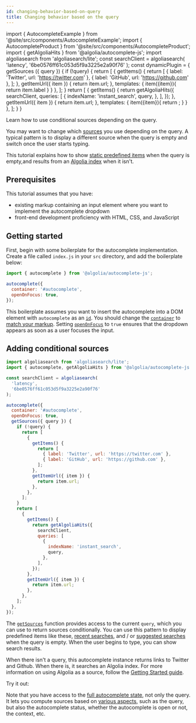 ```yaml
---
id: changing-behavior-based-on-query
title: Changing behavior based on the query
---
```

import { AutocompleteExample } from '@site/src/components/AutocompleteExample';
import { AutocompleteProduct } from '@site/src/components/AutocompleteProduct';
import { getAlgoliaHits } from '@algolia/autocomplete-js';
import algoliasearch from 'algoliasearch/lite';
const searchClient = algoliasearch(
  'latency',
  '6be0576ff61c053d5f9a3225e2a90f76'
);
const dynamicPlugin = {
  getSources ({ query }) {
    if (!query) {
      return [
        {
          getItems() {
            return [
              { label: 'Twitter', url: 'https://twitter.com' },
              { label: 'GitHub', url: 'https://github.com' },
            ];
          },
          getItemUrl({ item }) {
            return item.url;
          },
          templates: {
            item({item}){
              return item.label
            }
          }
        },
      ];
    }
    return [
      {
        getItems() {
          return getAlgoliaHits({
            searchClient,
            queries: [
              {
                indexName: 'instant_search',
                query,
              },
            ],
          });
        },
        getItemUrl({ item }) {
          return item.url;
        },
        templates: {
          item({item}){
            return <AutocompleteProduct hit={item} />;
          }
        }
      },
    ];
  }
}

Learn how to use conditional sources depending on the query.

You may want to change which [sources](sources) you use depending on the query. A typical pattern is to display a different source when the query is empty and switch once the user starts typing.

This tutorial explains how to show [static predefined items](sources/#using-static-sources) when the query is empty,and results from an [Algolia index](https://www.algolia.com/doc/faq/basics/what-is-an-index/) when it isn't.

## Prerequisites

This tutorial assumes that you have:
- existing markup containing an input element where you want to implement the autocomplete dropdown
- front-end development proficiency with HTML, CSS, and JavaScript

## Getting started

First, begin with some boilerplate for the autocomplete implementation. Create a file called `index.js` in your `src` directory, and add the boilerplate below:

```js title="index.js"
import { autocomplete } from '@algolia/autocomplete-js';

autocomplete({
  container: '#autocomplete',
  openOnFocus: true,
});
```

This boilerplate assumes you want to insert the autocomplete into a DOM element with `autocomplete` as an [`id`](https://developer.mozilla.org/en-US/docs/Web/HTML/Global_attributes/id). You should change the [`container`](autocomplete-js/#container) to [match your markup](basic-options). Setting [`openOnFocus`](autocomplete-js/#openonfocus) to `true` ensures that the dropdown appears as soon as a user focuses the input.

## Adding conditional sources


```js title="index.js"
import algoliasearch from 'algoliasearch/lite';
import { autocomplete, getAlgoliaHits } from '@algolia/autocomplete-js';

const searchClient = algoliasearch(
  'latency',
  '6be0576ff61c053d5f9a3225e2a90f76'
);

autocomplete({
  container: '#autocomplete',
  openOnFocus: true,
  getSources({ query }) {
    if (!query) {
      return [
        {
          getItems() {
            return [
              { label: 'Twitter', url: 'https://twitter.com' },
              { label: 'GitHub', url: 'https://github.com' },
            ];
          },
          getItemUrl({ item }) {
            return item.url;
          },
        },
      ];
    }
    return [
      {
        getItems() {
          return getAlgoliaHits({
            searchClient,
            queries: [
              {
                indexName: 'instant_search',
                query,
              },
            ],
          });
        },
        getItemUrl({ item }) {
          return item.url;
        },
      },
    ];
  },
});
```

The [`getSources`](#getsources) function provides access to the current `query`, which you can use to return sources conditionally. You can use this pattern to display predefined items like these, [recent searches](adding-recent-searches), and / or [suggested searches](adding-suggested-searches) when the query is empty. When the user begins to type, you can show search results.

When there isn't a query, this autocomplete instance returns links to Twitter and Github. When there is, it searches an Algolia index. For more information on using Algolia as a source, follow the [Getting Started guide](getting-started).

Try it out:

<AutocompleteExample
  openOnFocus={true}
  plugins={[dynamicPlugin]}
/>

Note that you have access to the [full autocomplete state](state), not only the query. It lets you compute sources based on [various aspects](state#state), such as the query, but also the autocomplete status, whether the autocomplete is open or not, the context, etc.
